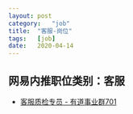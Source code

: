 ```yaml
---
layout:	post
category:	"job"
title:	"客服-岗位"
tags:	[job]
date:	2020-04-14
---
```

## 网易内推职位类别：客服
- [客服质检专员 - 有道事业群701](http://mobile.bole.netease.com/bole/boleDetail?id=19880&employeeId=346f03c3cda5f04c&key=all)
